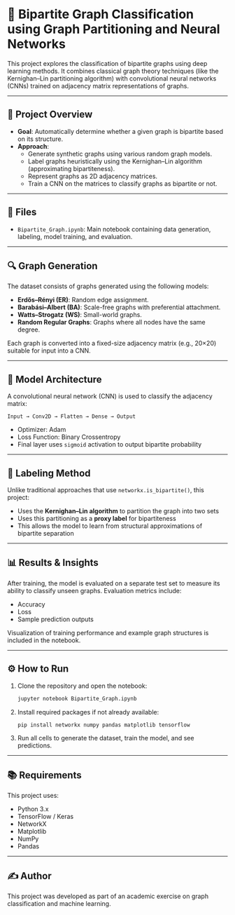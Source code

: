 
# 🔗 Bipartite Graph Classification using Graph Partitioning and Neural Networks

This project explores the classification of bipartite graphs using deep learning methods. It combines classical graph theory techniques (like the Kernighan–Lin partitioning algorithm) with convolutional neural networks (CNNs) trained on adjacency matrix representations of graphs.

---

## 📌 Project Overview

- **Goal**: Automatically determine whether a given graph is bipartite based on its structure.
- **Approach**:
  - Generate synthetic graphs using various random graph models.
  - Label graphs heuristically using the Kernighan–Lin algorithm (approximating bipartiteness).
  - Represent graphs as 2D adjacency matrices.
  - Train a CNN on the matrices to classify graphs as bipartite or not.

---

## 📁 Files

- `Bipartite_Graph.ipynb`: Main notebook containing data generation, labeling, model training, and evaluation.

---

## 🔍 Graph Generation

The dataset consists of graphs generated using the following models:
- **Erdős–Rényi (ER)**: Random edge assignment.
- **Barabási–Albert (BA)**: Scale-free graphs with preferential attachment.
- **Watts–Strogatz (WS)**: Small-world graphs.
- **Random Regular Graphs**: Graphs where all nodes have the same degree.

Each graph is converted into a fixed-size adjacency matrix (e.g., 20×20) suitable for input into a CNN.

---

## 🧠 Model Architecture

A convolutional neural network (CNN) is used to classify the adjacency matrix:

```text
Input → Conv2D → Flatten → Dense → Output
```

- Optimizer: Adam
- Loss Function: Binary Crossentropy
- Final layer uses `sigmoid` activation to output bipartite probability

---

## 🧪 Labeling Method

Unlike traditional approaches that use `networkx.is_bipartite()`, this project:
- Uses the **Kernighan–Lin algorithm** to partition the graph into two sets
- Uses this partitioning as a **proxy label** for bipartiteness
- This allows the model to learn from structural approximations of bipartite separation

---

## 📊 Results & Insights

After training, the model is evaluated on a separate test set to measure its ability to classify unseen graphs. Evaluation metrics include:
- Accuracy
- Loss
- Sample prediction outputs

Visualization of training performance and example graph structures is included in the notebook.

---

## ⚙️ How to Run

1. Clone the repository and open the notebook:
   ```bash
   jupyter notebook Bipartite_Graph.ipynb
   ```

2. Install required packages if not already available:
   ```bash
   pip install networkx numpy pandas matplotlib tensorflow
   ```

3. Run all cells to generate the dataset, train the model, and see predictions.

---

## 📚 Requirements

This project uses:
- Python 3.x
- TensorFlow / Keras
- NetworkX
- Matplotlib
- NumPy
- Pandas

---

## ✍️ Author

This project was developed as part of an academic exercise on graph classification and machine learning.
